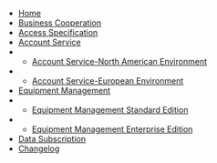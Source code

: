 * [Home](en-us/)
* [Business Cooperation](en-us/Business)
* [Access Specification](en-us/AccessSpecification)
* [Account Service](#)
* * [Account Service-North American Environment](en-us/Account-NorthAmericanEnvironment)  
* * [Account Service-European Environment](en-us/Account-EuropeanEnvironment)
* [Equipment Management](#)
* * [Equipment Management Standard Edition](en-us/DevicesStandard)
* * [Equipment Management Enterprise Edition](en-us/DevicesEnterprise)
* [Data Subscription](en-us/DataSubscription)
* [Changelog](en-us/ChangeLog)
